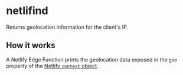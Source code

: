 # netlifind

Returns geolocation information for the client's IP.

## How it works

A Netlify Edge Function prints the geolocation data exposed in the `geo` property of the [Netlify `context` object](https://docs.netlify.com/netlify-labs/experimental-features/edge-functions/api/#netlify-specific-context-object).